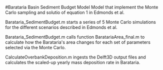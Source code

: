 #Barataria Basin Sediment Budget Model
Model that implement the Monte Carlo sampling and solutio of equation 1 in Edmonds et al.

Barataria_SedimentBudget.m starts a series of 5 Monte Carlo simulations for the different scenarios described in Edmonds et al.

Barataria_SedimentBudget.m calls function BaratariaArea_final.m to calculate how the Barataria's area changes for each set of parameters selected via the Monte Carlo. 

CalculateOverbankDeposition.m ingests the Delft3D output files and calculates the scaled-up yearly mass deposition rate in Barataria. 
